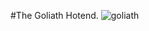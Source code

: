 #The Goliath Hotend. 
![goliath](https://user-images.githubusercontent.com/37383368/195680833-15946356-a02b-404d-9f69-ddeb4430a905.jpg)
